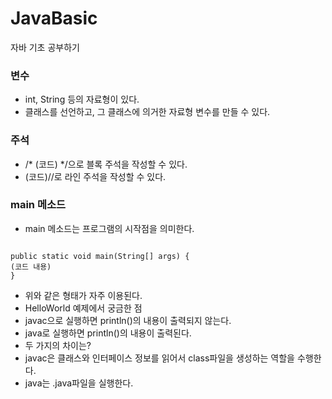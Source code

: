 # JavaBasic
자바 기초 공부하기

### 변수
* int, String 등의 자료형이 있다.
* 클래스를 선언하고, 그 클래스에 의거한 자료형 변수를 만들 수 있다.

### 주석
* /* (코드) */으로 블록 주석을 작성할 수 있다.
* (코드)//로 라인 주석을 작성할 수 있다.

### main 메소드
* main 메소드는 프로그램의 시작점을 의미한다.
<pre><code>
public static void main(String[] args) {
(코드 내용)
}
</code></pre>
* 위와 같은 형태가 자주 이용된다.
* HelloWorld 예제에서 궁금한 점
* javac으로 실행하면 println()의 내용이 출력되지 않는다.
* java로 실행하면 println()의 내용이 출력된다.
* 두 가지의 차이는?
* javac은 클래스와 인터페이스 정보를 읽어서 class파일을 생성하는 역할을 수행한다.
* java는 .java파일을 실행한다.
